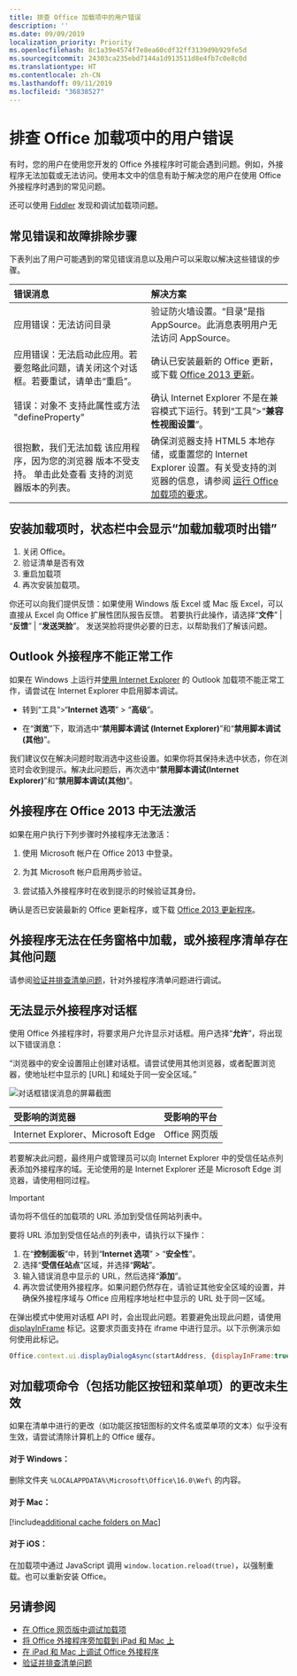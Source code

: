 ```yaml
---
title: 排查 Office 加载项中的用户错误
description: ''
ms.date: 09/09/2019
localization_priority: Priority
ms.openlocfilehash: 8c1a39e4574f7e8ea60cdf32ff3139d9b929fe5d
ms.sourcegitcommit: 24303ca235ebd7144a1d913511d8e4fb7c0e8c0d
ms.translationtype: HT
ms.contentlocale: zh-CN
ms.lasthandoff: 09/11/2019
ms.locfileid: "36838527"
---
```

# <a name="troubleshoot-user-errors-with-office-add-ins"></a>排查 Office 加载项中的用户错误

有时，您的用户在使用您开发的 Office 外接程序时可能会遇到问题。例如，外接程序无法加载或无法访问。使用本文中的信息有助于解决您的用户在使用 Office 外接程序时遇到的常见问题。 

还可以使用 [Fiddler](https://www.telerik.com/fiddler) 发现和调试加载项问题。

## <a name="common-errors-and-troubleshooting-steps"></a>常见错误和故障排除步骤

下表列出了用户可能遇到的常见错误消息以及用户可以采取以解决这些错误的步骤。



|**错误消息**|**解决方案**|
|:-----|:-----|
|应用错误：无法访问目录|验证防火墙设置。“目录”是指 AppSource。此消息表明用户无法访问 AppSource。|
|应用错误：无法启动此应用。若要忽略此问题，请关闭这个对话框。若要重试，请单击“重启”。|确认已安装最新的 Office 更新，或下载 [Office 2013 更新](https://support.microsoft.com/kb/2986156/)。|
|错误：对象不 支持此属性或方法 "defineProperty"|确认 Internet Explorer 不是在兼容模式下运行。转到“工具”>“**兼容性视图设置**”。|
|很抱歉，我们无法加载 该应用程序，因为您的浏览器 版本不受支持。 单击此处查看 支持的浏览器版本的列表。|确保浏览器支持 HTML5 本地存储，或重置您的 Internet Explorer 设置。有关受支持的浏览器的信息，请参阅 [运行 Office 加载项的要求](../concepts/requirements-for-running-office-add-ins.md)。|

## <a name="when-installing-an-add-in-you-see-error-loading-add-in-in-the-status-bar"></a>安装加载项时，状态栏中会显示“加载加载项时出错”

1. 关闭 Office。
2. 验证清单是否有效
3. 重启加载项
4. 再次安装加载项。

你还可以向我们提供反馈：如果使用 Windows 版 Excel 或 Mac 版 Excel，可以直接从 Excel 向 Office 扩展性团队报告反馈。 若要执行此操作，请选择“**文件**” | “**反馈**” | “**发送哭脸**”。 发送哭脸将提供必要的日志，以帮助我们了解该问题。

## <a name="outlook-add-in-doesnt-work-correctly"></a>Outlook 外接程序不能正常工作

如果在 Windows 上运行并[使用 Internet Explorer](../concepts/browsers-used-by-office-web-add-ins.md) 的 Outlook 加载项不能正常工作，请尝试在 Internet Explorer 中启用脚本调试。 


- 转到“工具”>“**Internet 选项**” > “**高级**”。
    
- 在“**浏览**”下，取消选中“**禁用脚本调试 (Internet Explorer)**”和“**禁用脚本调试 (其他)**”。
    
我们建议仅在解决问题时取消选中这些设置。如果你将其保持未选中状态，你在浏览时会收到提示。解决此问题后，再次选中“**禁用脚本调试(Internet Explorer)**”和“**禁用脚本调试(其他)**”。


## <a name="add-in-doesnt-activate-in-office-2013"></a>外接程序在 Office 2013 中无法激活

如果在用户执行下列步骤时外接程序无法激活：


1. 使用 Microsoft 帐户在 Office 2013 中登录。
    
2. 为其 Microsoft 帐户启用两步验证。
    
3. 尝试插入外接程序时在收到提示的时候验证其身份。
    
确认是否已安装最新的 Office 更新程序，或下载 [Office 2013 更新程序](https://support.microsoft.com/kb/2986156/)。


## <a name="add-in-doesnt-load-in-task-pane-or-other-issues-with-the-add-in-manifest"></a>外接程序无法在任务窗格中加载，或外接程序清单存在其他问题

请参阅[验证并排查清单问题](troubleshoot-manifest.md)，针对外接程序清单问题进行调试。


## <a name="add-in-dialog-box-cannot-be-displayed"></a>无法显示外接程序对话框

使用 Office 外接程序时，将要求用户允许显示对话框。用户选择“**允许**”，将出现以下错误消息：

“浏览器中的安全设置阻止创建对话框。请尝试使用其他浏览器，或者配置浏览器，使地址栏中显示的 [URL] 和域处于同一安全区域。”

![对话框错误消息的屏幕截图](http://i.imgur.com/3mqmlgE.png)

|**受影响的浏览器**|**受影响的平台**|
|:--------------------|:---------------------|
|Internet Explorer、Microsoft Edge|Office 网页版|

若要解决此问题，最终用户或管理员可以向 Internet Explorer 中的受信任站点列表添加外接程序的域。无论使用的是 Internet Explorer 还是 Microsoft Edge 浏览器，请使用相同过程。

> [!IMPORTANT]
> 请勿将不信任的加载项的 URL 添加到受信任网站列表中。

要将 URL 添加到受信任站点的列表中，请执行以下操作：

1. 在“**控制面板**”中，转到“**Internet 选项**” > “**安全性**”。
2. 选择“**受信任站点**”区域，并选择“**网站**”。
3. 输入错误消息中显示的 URL，然后选择“**添加**”。
4. 再次尝试使用外接程序。如果问题仍然存在，请验证其他安全区域的设置，并确保外接程序域与 Office 应用程序地址栏中显示的 URL 处于同一区域。

在弹出模式中使用对话框 API 时，会出现此问题。若要避免出现此问题，请使用 [displayInFrame](/javascript/api/office/office.ui) 标记。这要求页面支持在 iframe 中进行显示。以下示例演示如何使用此标记。

```js
Office.context.ui.displayDialogAsync(startAddress, {displayInFrame:true}, callback);
```

## <a name="changes-to-add-in-commands-including-ribbon-buttons-and-menu-items-do-not-take-effect"></a>对加载项命令（包括功能区按钮和菜单项）的更改未生效

如果在清单中进行的更改（如功能区按钮图标的文件名或菜单项的文本）似乎没有生效，请尝试清除计算机上的 Office 缓存。 

#### <a name="for-windows"></a>对于 Windows：
删除文件夹 `%LOCALAPPDATA%\Microsoft\Office\16.0\Wef\` 的内容。

#### <a name="for-mac"></a>对于 Mac：

[!include[additional cache folders on Mac](../includes/mac-cache-folders.md)]

#### <a name="for-ios"></a>对于 iOS：
在加载项中通过 JavaScript 调用 `window.location.reload(true)`，以强制重载。也可以重新安装 Office。

## <a name="see-also"></a>另请参阅

- [在 Office 网页版中调试加载项](debug-add-ins-in-office-online.md) 
- [将 Office 外接程序旁加载到 iPad 和 Mac 上](sideload-an-office-add-in-on-ipad-and-mac.md)  
- [在 iPad 和 Mac 上调试 Office 外接程序](debug-office-add-ins-on-ipad-and-mac.md)  
- [验证并排查清单问题](troubleshoot-manifest.md)
    
